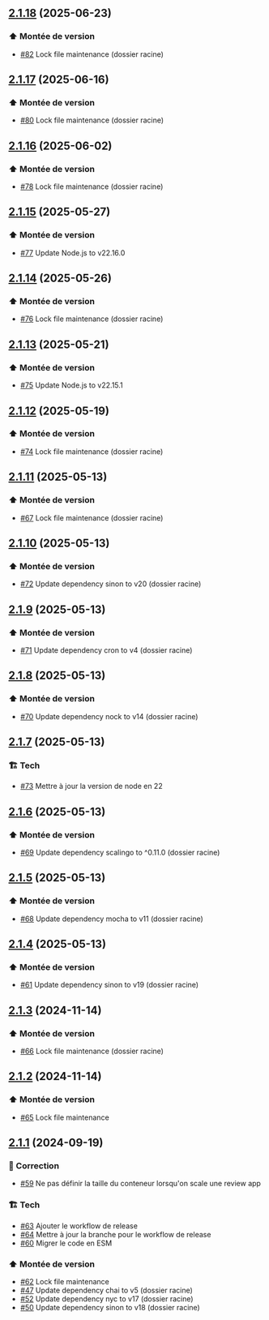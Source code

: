 ## [2.1.18](https://github.com/1024pix/scalingo-review-app-manager/compare/v2.1.17...v2.1.18) (2025-06-23)

### :arrow_up: Montée de version

- [#82](https://github.com/1024pix/scalingo-review-app-manager/pull/82) Lock file maintenance (dossier racine)

## [2.1.17](https://github.com/1024pix/scalingo-review-app-manager/compare/v2.1.16...v2.1.17) (2025-06-16)

### :arrow_up: Montée de version

- [#80](https://github.com/1024pix/scalingo-review-app-manager/pull/80) Lock file maintenance (dossier racine)

## [2.1.16](https://github.com/1024pix/scalingo-review-app-manager/compare/v2.1.15...v2.1.16) (2025-06-02)

### :arrow_up: Montée de version

- [#78](https://github.com/1024pix/scalingo-review-app-manager/pull/78) Lock file maintenance (dossier racine)

## [2.1.15](https://github.com/1024pix/scalingo-review-app-manager/compare/v2.1.14...v2.1.15) (2025-05-27)

### :arrow_up: Montée de version

- [#77](https://github.com/1024pix/scalingo-review-app-manager/pull/77) Update Node.js to v22.16.0

## [2.1.14](https://github.com/1024pix/scalingo-review-app-manager/compare/v2.1.13...v2.1.14) (2025-05-26)

### :arrow_up: Montée de version

- [#76](https://github.com/1024pix/scalingo-review-app-manager/pull/76) Lock file maintenance (dossier racine)

## [2.1.13](https://github.com/1024pix/scalingo-review-app-manager/compare/v2.1.12...v2.1.13) (2025-05-21)

### :arrow_up: Montée de version

- [#75](https://github.com/1024pix/scalingo-review-app-manager/pull/75) Update Node.js to v22.15.1

## [2.1.12](https://github.com/1024pix/scalingo-review-app-manager/compare/v2.1.11...v2.1.12) (2025-05-19)

### :arrow_up: Montée de version

- [#74](https://github.com/1024pix/scalingo-review-app-manager/pull/74) Lock file maintenance (dossier racine)

## [2.1.11](https://github.com/1024pix/scalingo-review-app-manager/compare/v2.1.10...v2.1.11) (2025-05-13)

### :arrow_up: Montée de version

- [#67](https://github.com/1024pix/scalingo-review-app-manager/pull/67) Lock file maintenance (dossier racine)

## [2.1.10](https://github.com/1024pix/scalingo-review-app-manager/compare/v2.1.9...v2.1.10) (2025-05-13)

### :arrow_up: Montée de version

- [#72](https://github.com/1024pix/scalingo-review-app-manager/pull/72) Update dependency sinon to v20 (dossier racine)

## [2.1.9](https://github.com/1024pix/scalingo-review-app-manager/compare/v2.1.8...v2.1.9) (2025-05-13)

### :arrow_up: Montée de version

- [#71](https://github.com/1024pix/scalingo-review-app-manager/pull/71) Update dependency cron to v4 (dossier racine)

## [2.1.8](https://github.com/1024pix/scalingo-review-app-manager/compare/v2.1.7...v2.1.8) (2025-05-13)

### :arrow_up: Montée de version

- [#70](https://github.com/1024pix/scalingo-review-app-manager/pull/70) Update dependency nock to v14 (dossier racine)

## [2.1.7](https://github.com/1024pix/scalingo-review-app-manager/compare/v2.1.6...v2.1.7) (2025-05-13)

### :building_construction: Tech

- [#73](https://github.com/1024pix/scalingo-review-app-manager/pull/73) Mettre à jour la version de node en 22

## [2.1.6](https://github.com/1024pix/scalingo-review-app-manager/compare/v2.1.5...v2.1.6) (2025-05-13)

### :arrow_up: Montée de version

- [#69](https://github.com/1024pix/scalingo-review-app-manager/pull/69) Update dependency scalingo to ^0.11.0 (dossier racine)

## [2.1.5](https://github.com/1024pix/scalingo-review-app-manager/compare/v2.1.4...v2.1.5) (2025-05-13)

### :arrow_up: Montée de version

- [#68](https://github.com/1024pix/scalingo-review-app-manager/pull/68) Update dependency mocha to v11 (dossier racine)

## [2.1.4](https://github.com/1024pix/scalingo-review-app-manager/compare/v2.1.3...v2.1.4) (2025-05-13)

### :arrow_up: Montée de version

- [#61](https://github.com/1024pix/scalingo-review-app-manager/pull/61) Update dependency sinon to v19 (dossier racine)

## [2.1.3](https://github.com/1024pix/scalingo-review-app-manager/compare/v2.1.2...v2.1.3) (2024-11-14)

### :arrow_up: Montée de version

- [#66](https://github.com/1024pix/scalingo-review-app-manager/pull/66) Lock file maintenance (dossier racine)

## [2.1.2](https://github.com/1024pix/scalingo-review-app-manager/compare/v2.1.1...v2.1.2) (2024-11-14)

### :arrow_up: Montée de version

- [#65](https://github.com/1024pix/scalingo-review-app-manager/pull/65) Lock file maintenance

## [2.1.1](https://github.com/1024pix/scalingo-review-app-manager/compare/v2.1.0...v2.1.1) (2024-09-19)

### :bug: Correction

- [#59](https://github.com/1024pix/scalingo-review-app-manager/pull/59) Ne pas définir la taille du conteneur lorsqu'on scale une review app

### :building_construction: Tech

- [#63](https://github.com/1024pix/scalingo-review-app-manager/pull/63) Ajouter le workflow de release
- [#64](https://github.com/1024pix/scalingo-review-app-manager/pull/64) Mettre à jour la branche pour le workflow de release
- [#60](https://github.com/1024pix/scalingo-review-app-manager/pull/60) Migrer le code en ESM

### :arrow_up: Montée de version

- [#62](https://github.com/1024pix/scalingo-review-app-manager/pull/62) Lock file maintenance
- [#47](https://github.com/1024pix/scalingo-review-app-manager/pull/47) Update dependency chai to v5 (dossier racine)
- [#52](https://github.com/1024pix/scalingo-review-app-manager/pull/52) Update dependency nyc to v17 (dossier racine)
- [#50](https://github.com/1024pix/scalingo-review-app-manager/pull/50) Update dependency sinon to v18 (dossier racine)
